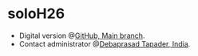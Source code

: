 # soloH26
+ Digital version @[GitHub, Main branch](https://github.com/openroot/soloH26/tree/main).
+ Contact administrator @[Debaprasad Tapader, India](https://github.com/openroot).